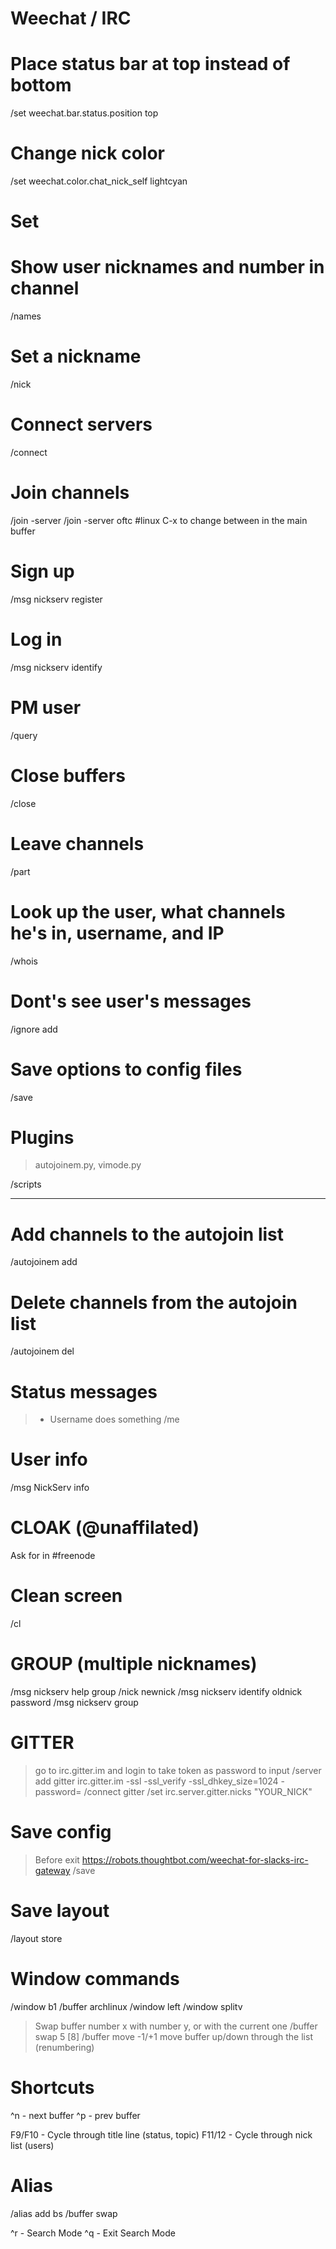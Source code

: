 # Weechat / IRC

# Place status bar at top instead of bottom
/set weechat.bar.status.position top

# Change nick color
/set weechat.color.chat_nick_self lightcyan

# Set 

# Show user nicknames and number in channel
/names

# Set a nickname
/nick

# Connect servers
/connect 

# Join channels
/join
-server
/join -server oftc #linux
C-x to change between in the main buffer

# Sign up
/msg nickserv register

# Log in
/msg nickserv identify

# PM user
/query

# Close buffers
/close

# Leave channels
/part

# Look up the user, what channels he's in, username, and IP
/whois

# Dont's see user's messages
/ignore add

# Save options to config files
/save

# Plugins

> autojoinem.py, vimode.py

/scripts

---

# Add channels to the autojoin list
/autojoinem add

# Delete channels from the autojoin list
/autojoinem del

# Status messages
> * Username does something
/me

# User info
/msg NickServ info <nick>

# CLOAK (@unaffilated)
Ask for in #freenode

# Clean screen
/cl

# GROUP (multiple nicknames)
/msg nickserv help group
/nick newnick
/msg nickserv identify oldnick password
/msg nickserv group

# GITTER
> go to irc.gitter.im and login to take token as password to input
/server add gitter irc.gitter.im -ssl -ssl_verify -ssl_dhkey_size=1024 -password=
/connect gitter
/set irc.server.gitter.nicks "YOUR_NICK"

# Save config
> Before exit
> https://robots.thoughtbot.com/weechat-for-slacks-irc-gateway
/save

# Save layout

/layout store

# Window commands

/window b1
/buffer archlinux
/window left
/window splitv
> Swap buffer number x with number y, or with the current one
/buffer swap 5 [8]
/buffer move -1/+1 move buffer up/down through the list (renumbering)

# Shortcuts
^n - next buffer
^p - prev buffer

F9/F10 - Cycle through title line (status, topic)
F11/12 - Cycle through nick list (users)

# Alias
/alias add bs /buffer swap

^r - Search Mode
^q - Exit Search Mode
